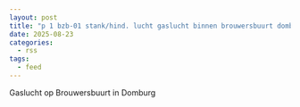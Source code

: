 ```yaml
---
layout: post
title: "p 1 bzb-01 stank/hind. lucht gaslucht binnen brouwersbuurt domburg 192835"
date: 2025-08-23
categories: 
  - rss
tags: 
  - feed
---
```


Gaslucht op Brouwersbuurt in Domburg

